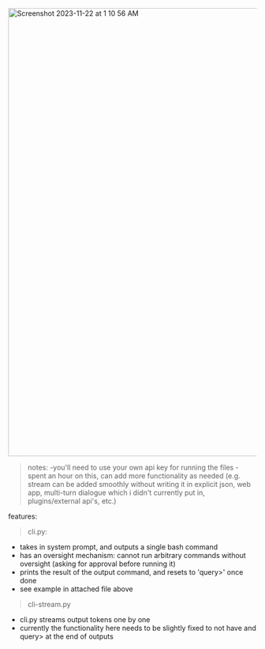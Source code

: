 <img width="907" alt="Screenshot 2023-11-22 at 1 10 56 AM" src="https://github.com/kushalthaman/gpt4-cli/assets/62183606/80f1369f-a186-44ad-be4f-39458b3dc2e3">


> notes:
-you'll need to use your own api key for running the files
-spent an hour on this, can add more functionality as needed (e.g. stream can be added smoothly without writing it in explicit json, web app, multi-turn dialogue which i didn't currently put in, plugins/external api's, etc.)

features:
>cli.py:
- takes in system prompt, and outputs a single bash command
- has an oversight mechanism: cannot run arbitrary commands without oversight (asking for approval before running it)
- prints the result of the output command, and resets to 'query>' once done
- see example in attached file above

>cli-stream.py
- cli.py streams output tokens one by one
- currently the functionality here needs to be slightly fixed to not have <bash> </bash> and query> at the end of outputs


